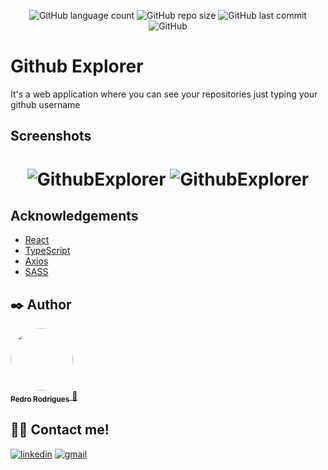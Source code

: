 <p align="center">
    <img alt="GitHub language count" src="https://img.shields.io/github/languages/count/pejamp/github-explorer?color=04d361&style=for-the-badge&labelColor=6f48c9">
    <img alt="GitHub repo size" src="https://img.shields.io/github/repo-size/pejamp/github-explorer?color=04d361&style=for-the-badge&labelColor=6f48c9">
    <img alt="GitHub last commit" src="https://img.shields.io/github/last-commit/pejamp/github-explorer?color=04d361&style=for-the-badge&labelColor=6f48c9">
    <img alt="GitHub" src="https://img.shields.io/github/license/pejamp/github-explorer?color=04d361&style=for-the-badge&labelColor=6f48c9">
</p>

# Github Explorer

It's a web application where you can see your repositories just typing your github username

## Screenshots

<h1 align="center">
    <img alt="GithubExplorer" src="images/githubHome.png" />
    <img alt="GithubExplorer" src="images/githubRepo.png" />
</h1>

## Acknowledgements

- [React](https://reactjs.org/)
- [TypeScript](https://www.typescriptlang.org/)
- [Axios](https://github.com/axios/axios)
- [SASS](https://sass-lang.com/)

## ✒️ Author

<a href="https://github.com/pejamp">
 <img style="border-radius: 50%;" src="https://avatars.githubusercontent.com/u/53826489?s=460&u=834aa9912aaaa1464d4635cb9fa7767c64a6e9b3&v=4" width="100px;" alt=""/>
 <br />
 <sub><b>Pedro Rodrigues</b></sub>
</a> 
<a href="https://github.com/pejamp">🚀</a>
<br />

## 👋🏽 Contact me!

[![linkedin](https://img.shields.io/badge/linkedin-0A66C2?style=for-the-badge&logo=linkedin&logoColor=white)](https://www.linkedin.com/in/pedro-j%C3%A2nio-rodrigues-abreu-3a3647176/)
[![gmail](https://img.shields.io/badge/gmail-c14438?style=for-the-badge&logo=gmail&logoColor=white)](mailto:pedro.roguea@gmail.com)
